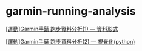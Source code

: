 # garmin-running-analysis

[[運動]Garmin手錶 跑步資料分析(1) — 資料形式](https://medium.com/cchenglo/%E9%81%8B%E5%8B%95-garmin%E6%89%8B%E9%8C%B6-%E8%B7%91%E6%AD%A5%E8%B3%87%E6%96%99%E5%88%86%E6%9E%90-1-%E8%B3%87%E6%96%99%E5%BD%A2%E5%BC%8F-b06d31e054fe)

[[運動]Garmin手錶 跑步資料分析(2) — 視覺化(python)](https://medium.com/cchenglo/%E9%81%8B%E5%8B%95-garmin%E6%89%8B%E9%8C%B6-%E8%B7%91%E6%AD%A5%E8%B3%87%E6%96%99%E5%88%86%E6%9E%90-2-%E8%A6%96%E8%A6%BA%E5%8C%96-python-8093f41946f0)
